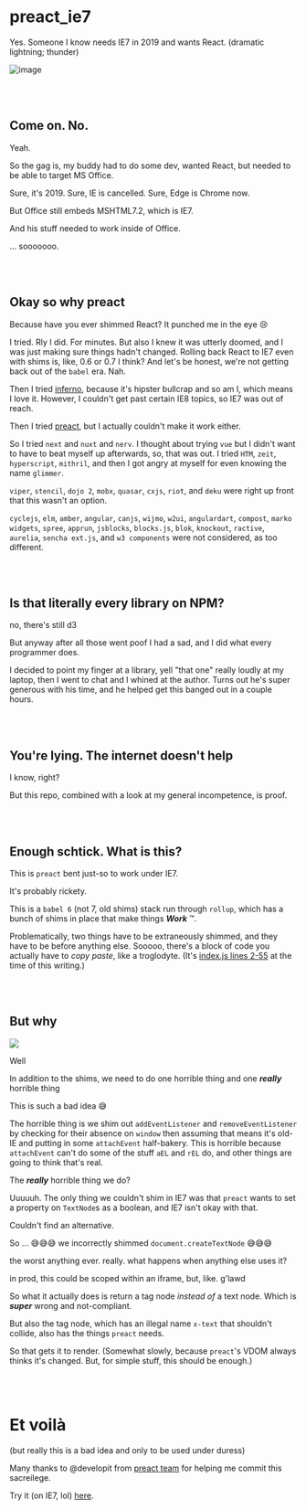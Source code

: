 # preact_ie7

Yes.  Someone I know needs IE7 in 2019 and wants React.  (dramatic lightning; thunder)

![image](https://user-images.githubusercontent.com/77482/52459368-7f370600-2b19-11e9-8da7-4681e0ec8c65.png)




<br/><br/>

## Come on.  No.

Yeah.

So the gag is, my buddy had to do some dev, wanted React, but needed to be able to target MS Office.

Sure, it's 2019.  Sure, IE is cancelled.  Sure, Edge is Chrome now.

But Office still embeds MSHTML7.2, which is IE7.

And his stuff needed to work inside of Office.

... sooooooo.



<br/><br/>

## Okay so why preact

Because have you ever shimmed React?  It punched me in the eye 😢

I tried.  Rly I did.  For minutes.  But also I knew it was utterly doomed, and I was just making sure things hadn't changed.  Rolling back React to IE7 even with shims is, like, 0.6 or 0.7 I think?  And let's be honest, we're not getting back out of the `babel` era.  Nah.

Then I tried [inferno](https://infernojs.org/), because it's hipster bullcrap and so am I, which
means I love it.  However, I couldn't get past certain IE8 topics, so IE7 was out of reach.

Then I tried [preact](https://preactjs.com/), but I actually couldn't make it work either.

So I tried `next` and `nuxt` and `nerv`.  I thought about trying `vue` but I didn't want to have to beat myself up afterwards, so, that was out.  I tried `HTM`, `zeit`, `hyperscript`, `mithril`, and then I got angry at myself for even knowing the name `glimmer`.

`viper`, `stencil`, `dojo 2`, `mobx`, `quasar`, `cxjs`, `riot`, and `deku` were right up front that this wasn't an option.

`cyclejs`, `elm`, `amber`, `angular`, `canjs`, `wijmo`, `w2ui`, `angulardart`, `compost`, `marko widgets`, `spree`, `apprun`, `jsblocks`, `blocks.js`, `blok`, `knockout`, `ractive`, `aurelia`, `sencha ext.js`, and `w3 components` were not considered, as too different.



<br/><br/>

## Is that literally every library on NPM?

no, there's still d3

But anyway after all those went poof I had a sad, and I did what every programmer does.

I decided to point my finger at a library, yell "that one" really loudly at my laptop, then I went to chat and I whined at the author.  Turns out he's super generous with his time, and
he helped get this banged out in a couple hours.



<br/><br/>

## You're lying.  The internet doesn't help

I know, right?

But this repo, combined with a look at my general incompetence, is proof.



<br/><br/>

## Enough schtick.  What is this?

This is `preact` bent just-so to work under IE7.

It's probably rickety.

This is a `babel 6` (not 7, old shims) stack run through `rollup`, which has a bunch of shims in place that make things ***Work*** &trade;.

Problematically, two things have to be extraneously shimmed, and they have to be before anything else.  Sooooo, there's a block of code you actually have to *copy paste*, like a troglodyte.  (It's [index.js lines 2-55](https://github.com/StoneCypher/preact_ie7/blob/732975097cf26545ce8acde458a6932736456014/src/js/index.js#L2-L55) at the time of this writing.)



<br/><br/>

## But why

![](https://media.giphy.com/media/1M9fmo1WAFVK0/giphy.gif)

Well

In addition to the shims, we need to do one horrible thing and one ***really*** horrible thing

This is such a bad idea 😅

The horrible thing is we shim out `addEventListener` and `removeEventListener` by checking for their absence on `window` then assuming that means it's old-IE and putting in some `attachEvent` half-bakery.  This is horrible because `attachEvent` can't do some of the stuff `aEL` and `rEL` do, and other things are going to think that's real.

The ***really*** horrible thing we do?

Uuuuuh.  The only thing we couldn't shim in IE7 was that `preact` wants to set a property on `TextNode`s as a boolean, and IE7 isn't okay with that.

Couldn't find an alternative.

So ... 😅😅😅 we incorrectly shimmed `document.createTextNode` 😅😅😅

the worst anything ever.  really.  what happens when anything else uses it?

in prod, this could be scoped within an iframe, but, like.  g'lawd

So what it actually does is return a tag node *instead of* a text node.  Which is ***super*** wrong and not-compliant.

But also the tag node, which has an illegal name `x-text` that shouldn't collide, also has the things `preact` needs.

So that gets it to render.  (Somewhat slowly, because `preact`'s VDOM always thinks it's changed. But, for simple stuff, this should be enough.)



<br/><br/>

# Et voilà

(but really this is a bad idea and only to be used under duress)

Many thanks to @developit from [preact team](https://github.com/preact) for helping me commit this sacreilege.

Try it (on IE7, lol) [here](https://stonecypher.github.io/preact_ie7/index.html).